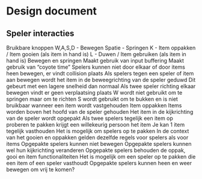 # Design document
## Speler interacties
Bruikbare knoppen
W,A,S,D - Bewegen
Spatie - Springen
K - Item oppakken / Item gooien (als item in hand is)
L - Duwen / Item gebruiken (als item in hand is)
Bewegen en springen
Maakt gebruik van input buffering
Maakt gebruik van “coyote time”
Spelers kunnen niet door elkaar of door items heen bewegen, er vindt collision plaats
Als spelers tegen een speler of item aan bewegen wordt het item in de beweegrichting van de speler geduwd
Dit gebeurt met een lagere snelheid dan normaal
Als twee speler richting elkaar bewegen vindt er geen verplaatsing plaats
W wordt niet gebruikt om te springen maar om te richten
S wordt gebruikt om te bukken en is niet bruikbaar wanneer een item wordt vastgehouden
Item oppakken
Items worden boven het hoofd van de speler gehouden
Het item in de kijkrichting van de speler wordt opgepakt
Als twee spelers tegelijk een item op proberen te pakken krijgt een willekeurig persoon het item
Je kan 1 item tegelijk vasthouden
Het is mogelijk om spelers op te pakken
In de context van het gooien en oppakken gelden dezelfde regels voor spelers als voor items
Opgepakte spelers kunnen niet bewegen
Opgepakte spelers kunnen wel hun kijkrichting veranderen
Opgepakte spelers behouden de oppak, gooi en item functionaliteiten
Het is mogelijk om een speler op te pakken die een item of een speler vasthoudt
Opgepakte spelers kunnen heen en weer bewegen om vrij te komen?
